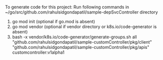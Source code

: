 To generate code for this project:
Run following commands in ~/go/src/github.com/rahulsidgondapatil/sample-depSvcController directory
1) go mod init (optional if go.mod is absent)
2) go mod vendor (optional if vendor directory or k8s.io/code-generator is absent)
3) bash -x vendor/k8s.io/code-generator/generate-groups.sh all \
    "github.com/rahulsidgondapatil/sample-customController/pkg/client" \
    "github.com/rahulsidgondapatil/sample-customController/pkg/apis" \
    customcontroller:v1alpha1
